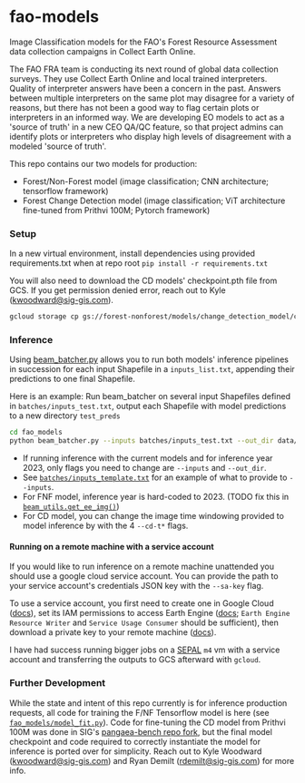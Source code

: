 # fao-models

Image Classification models for the FAO's Forest Resource Assessment data collection campaigns in Collect Earth Online.

The FAO FRA team is conducting its next round of global data collection surveys. They use Collect Earth Online and local trained interpreters. Quality of interpreter answers have been a concern in the past. Answers between multiple interpreters on the same plot may disagree for a variety of reasons, but there has not been a good way to flag certain plots or interpreters in an informed way. We are developing EO models to act as a 'source of truth' in a new CEO QA/QC feature, so that project admins can identify plots or interpreters who display high levels of disagreement with a modeled 'source of truth'.

This repo contains our two models for production: 
* Forest/Non-Forest model (image classification; CNN architecture; tensorflow framework)
* Forest Change Detection model (image classification; ViT architecture fine-tuned from Prithvi 100M; Pytorch framework)

### Setup

In a new virtual environment, install dependencies using provided requirements.txt when at repo root
`pip install -r requirements.txt`

You will also need to download the CD models' checkpoint.pth file from GCS. If you get permission denied error, reach out to Kyle (kwoodward@sig-gis.com).

```bash
gcloud storage cp gs://forest-nonforest/models/change_detection_model/checkpoint__best.pth fao_models/model/checkpoint__best.pth
```

### Inference

Using [beam_batcher.py](fao_models/beam_batcher.py) allows you to run both models' inference pipelines in succession for each input Shapefile in a `inputs_list.txt`, appending their predictions to one final Shapefile. 

Here is an example:
Run beam_batcher on several input Shapefiles defined in `batches/inputs_test.txt`, output each Shapefile with model predictions to a new directory `test_preds`

```bash
cd fao_models
python beam_batcher.py --inputs batches/inputs_test.txt --out_dir data/inference/test_preds --fnf-config fnf_config/runc-resnet-epochs20-batch64-lr001-seed5-lrdecay5-tfrecords-all.yml --cd-configs configs/ --cd-model prithvi --cd-weights model/checkpoint__best.pth --cd-t1start 2018-01-01 --cd-t1end 2018-12-31 --cd-t2start 2023-01-01 --cd-t2end 2023-12-31 --cleanup
```

* If running inference with the current models and for inference year 2023, only flags you need to change are `--inputs` and `--out_dir`. 
* See [`batches/inputs_template.txt`](/fao_models/batches/inputs_template.txt) for an example of what to provide to `--inputs`. 
* For FNF model, inference year is hard-coded to 2023. (TODO fix this in [`beam_utils.get_ee_img()`](fao_models/beam_utils.py))
* For CD model, you can change the image time windowing provided to model inference by with the 4 `--cd-t*` flags. 

#### Running on a remote machine with a service account

If you would like to run inference on a remote machine unattended you should use a google cloud service account. You can provide the path to your service account's credentials JSON key with the `--sa-key` flag. 

To use a service account, you first need to create one in Google Cloud ([docs](https://cloud.google.com/iam/docs/service-accounts-create#console)), set its IAM permissions to access Earth Engine ([docs](https://cloud.google.com/iam/docs/grant-role-console); `Earth Engine Resource Writer` and `Service Usage Consumer` should be sufficient), then download a private key to your remote machine ([docs](https://cloud.google.com/sdk/gcloud/reference/iam/service-accounts/keys/create)). 

I have had success running bigger jobs on a [SEPAL](https://sepal.io) `m4` vm with a service account and transferring the outputs to GCS afterward with `gcloud`.

### Further Development

While the state and intent of this repo currently is for inference production requests, all code for training the F/NF Tensorflow model is here (see [`fao_models/model_fit.py`](fao_models/model_fit.py)). Code for fine-tuning the CD model from Prithvi 100M was done in SIG's [pangaea-bench repo fork](https://github.com/sig-gis/pangaea-bench/tree/faofra), but the final model checkpoint and code required to correctly instantiate the model for inference is ported over for simplicity. Reach out to Kyle Woodward (kwoodward@sig-gis.com) and Ryan Demilt (rdemilt@sig-gis.com) for more info. 